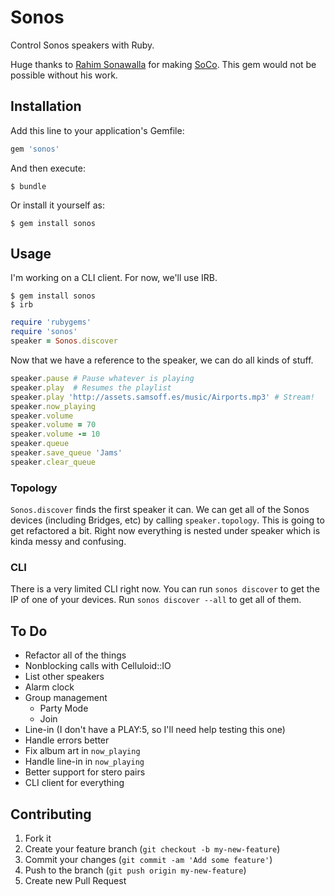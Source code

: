 # Sonos

Control Sonos speakers with Ruby.

Huge thanks to [Rahim Sonawalla](https://github.com/rahims) for making [SoCo](https://github.com/rahims/SoCo). This gem would not be possible without his work.

## Installation

Add this line to your application's Gemfile:

``` ruby
gem 'sonos'
```

And then execute:

``` shell
$ bundle
```

Or install it yourself as:

``` shell
$ gem install sonos
```

## Usage

I'm working on a CLI client. For now, we'll use IRB.

``` shell
$ gem install sonos
$ irb
```

``` ruby
require 'rubygems'
require 'sonos'
speaker = Sonos.discover
```

Now that we have a reference to the speaker, we can do all kinds of stuff.

``` ruby
speaker.pause # Pause whatever is playing
speaker.play  # Resumes the playlist
speaker.play 'http://assets.samsoff.es/music/Airports.mp3' # Stream!
speaker.now_playing
speaker.volume
speaker.volume = 70
speaker.volume -= 10
speaker.queue
speaker.save_queue 'Jams'
speaker.clear_queue
```

### Topology

`Sonos.discover` finds the first speaker it can. We can get all of the Sonos devices (including Bridges, etc) by calling `speaker.topology`. This is going to get refactored a bit. Right now everything is nested under speaker which is kinda messy and confusing.

### CLI

There is a very limited CLI right now. You can run `sonos discover` to get the IP of one of your devices. Run `sonos discover --all` to get all of them.

## To Do

* Refactor all of the things
* Nonblocking calls with Celluloid::IO
* List other speakers
* Alarm clock
* Group management
    * Party Mode
    * Join
* Line-in (I don't have a PLAY:5, so I'll need help testing this one)
* Handle errors better
* Fix album art in `now_playing`
* Handle line-in in `now_playing`
* Better support for stero pairs
* CLI client for everything

## Contributing

1. Fork it
2. Create your feature branch (`git checkout -b my-new-feature`)
3. Commit your changes (`git commit -am 'Add some feature'`)
4. Push to the branch (`git push origin my-new-feature`)
5. Create new Pull Request
